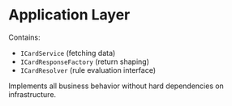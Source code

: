 # Application Layer

Contains:

- `ICardService` (fetching data)
- `ICardResponseFactory` (return shaping)
- `ICardResolver` (rule evaluation interface)

Implements all business behavior without hard dependencies on infrastructure.
